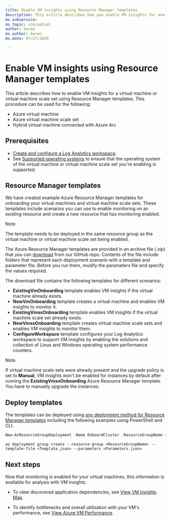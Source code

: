 ```yaml
---
title: Enable VM insights using Resource Manager templates
description: This article describes how you enable VM insights for one or more Azure virtual machines or virtual machine scale sets by using Azure PowerShell or Azure Resource Manager templates.
ms.subservice:
ms.topic: conceptual
author: bwren
ms.author: bwren
ms.date: 07/27/2020

---
```


# Enable VM insights using Resource Manager templates
This article describes how to enable VM insights for a virtual machine or virtual machine scale set using Resource Manager templates. This procedure can be used for the following:

- Azure virtual machine
- Azure virtual machine scale set
- Hybrid virtual machine connected with Azure Arc

## Prerequisites

- [Create and configure a Log Analytics workspace](../insights/vminsights-configure-workspace.md). 
- See [Supported operating systems](../insights/vminsights-enable-overview.md#supported-operating-systems) to ensure that the operating system of the virtual machine or virtual machine scale set you're enabling is supported. 

## Resource Manager templates

We have created example Azure Resource Manager templates for onboarding your virtual machines and virtual machine scale sets. These templates include scenarios you can use to enable monitoring on an existing resource and create a new resource that has monitoring enabled.

>[!NOTE]
>The template needs to be deployed in the same resource group as the virtual machine or virtual machine scale set being enabled.


The Azure Resource Manager templates are provided in an archive file (.zip) that you can [download](https://aka.ms/VmInsightsARMTemplates) from our GitHub repo. Contents of the file include folders that represent each deployment scenario with a template and parameter file. Before you run them, modify the parameters file and specify the values required. 

The download file contains the following templates for different scenarios:

- **ExistingVmOnboarding** template enables VM insights if the virtual machine already exists.
- **NewVmOnboarding** template creates a virtual machine and enables VM insights to monitor it.
- **ExistingVmssOnboarding** template enables VM insights if the virtual machine scale set already exists.
- **NewVmssOnboarding** template creates virtual machine scale sets and enables VM insights to monitor them.
- **ConfigureWorkspace** template configures your Log Analytics workspace to support VM insights by enabling the solutions and collection of Linux and Windows operating system performance counters.

>[!NOTE]
>If virtual machine scale sets were already present and the upgrade policy is set to **Manual**, VM insights won't be enabled for instances by default after running the **ExistingVmssOnboarding** Azure Resource Manager template. You have to manually upgrade the instances.

## Deploy templates
The templates can be deployed using [any deployment method for Resource Manager templates](../../azure-resource-manager/templates/deploy-powershell.md) including the following examples using PowerShell and CLI.

```powershell
New-AzResourceGroupDeployment -Name OnboardCluster -ResourceGroupName <ResourceGroupName> -TemplateFile <Template.json> -TemplateParameterFile <Parameters.json>
```


```azurecli
az deployment group create --resource-group <ResourceGroupName> --template-file <Template.json> --parameters <Parameters.json>
```



## Next steps

Now that monitoring is enabled for your virtual machines, this information is available for analysis with VM insights.

- To view discovered application dependencies, see [View VM insights Map](vminsights-maps.md).

- To identify bottlenecks and overall utilization with your VM's performance, see [View Azure VM Performance](vminsights-performance.md).
